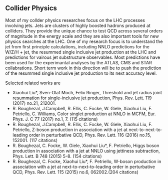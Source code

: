 ## Collider Physics

Most of my collder physics researches focus on the LHC processes involving jets. Jets are clusters of highly boosted hadrons produced at colliders. They provide the unique chance to test QCD across several orders of magnitude in the energy scale and they are also important tools for new physics searches at the LHC. One of my research focus is to understand the jet from first principle calculations, including NNLO predictions for the W/Z/H + jet, the resummed single inclusive jet production at the LHC and predictions for vairous jet substructure observables. Most predictions have been used for the experimantal analyses by the ATLAS, CMS and STAR collabrations. Short term work in this direction will be to push the prediction of the resummed single inclusive jet production to its next accuracy level. 

Selected related works are
- Xiaohui Liu*, Sven-Olaf Moch, Felix Ringer, Threshold and jet radius joint resummation for single-inclusive jet production, Phys. Rev. Lett. 119 (2017) no.21, 212001.
- R. Boughezal, J.Campbell, R. Ellis, C. Focke, W. Giele, Xiaohui Liu, F. Petriello, C. Williams, Color singlet production at NNLO in MCFM, Eur. Phys. J. C 77 (2017) no.1, 7. (115 citations)
- R. Boughezal, J.Campbell, R. Ellis, C. Focke, W. Giele, Xiaohui Liu, F. Petriello, Z-boson production in association with a jet at next-to-next-to-leading order in perturbative QCD, Phys. Rev. Lett. 116 (2016) no.15, 152001. (117 citations)
- R. Boughezal, C. Focke, W. Giele, Xiaohui Liu*, F. Petriello, Higgs boson production in association with a jet at NNLO using jettiness subtraction, Phys. Lett. B 748 (2015) 5-8. (154 citations)
- R. Boughezal, C. Focke, Xiaohui Liu*, F. Petriello, W-boson production in association with a jet at next-to-next-to-leading order in perturbative QCD, Phys. Rev. Lett. 115 (2015) no.6, 062002.(204 citations)


